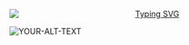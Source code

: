 <p align="center">
 <a href="https://git.io/typing-svg"><img style="display:block;" src="https://readme-typing-svg.demolab.com?font=Fira+Code&duration=2000&size=30&pause=1000&color=D81C28&center=true&vCenter=true&width=600&lines=I'm+a+Frontend+Engineer;3%2B+years+of+professional+experience;Javascript+Enthusiast" alt="Typing SVG" /></a>
</p>

<picture>
 <source media="(prefers-color-scheme: dark)" srcset="YOUR-DARKMODE-IMAGE">
 <source media="(prefers-color-scheme: light)" srcset="YOUR-LIGHTMODE-IMAGE">
 <img alt="YOUR-ALT-TEXT" src="YOUR-DEFAULT-IMAGE">
</picture>

